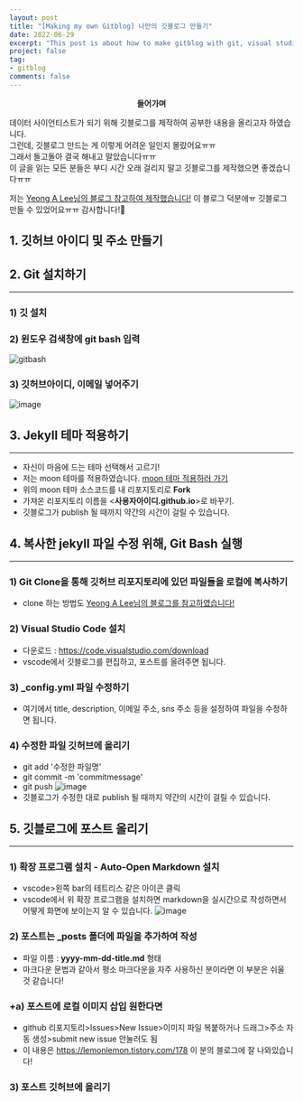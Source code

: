 ```yaml
---   
layout: post  
title: "[Making my own Gitblog] 나만의 깃블로그 만들기"
date: 2022-06-29
excerpt: "This post is about how to make gitblog with git, visual studio code, and jekyll."
project: false
tag:
- gitblog
comments: false
---  
```


<center><b>들어가며</b></center>
     
  데이터 사이언티스트가 되기 위해 깃블로그를 제작하여 공부한 내용을 올리고자 하였습니다.\
  그런데, 깃블로그 만드는 게 이렇게 어려운 일인지 몰랐어요ㅠㅠ\
  그래서 돌고돌아 결국 해내고 말았습니다ㅠㅠ\
  이 글을 읽는 모든 분들은 부디 시간 오래 걸리지 말고 깃블로그를 제작했으면 좋겠습니다ㅠㅠ


저는 [Yeong A Lee님의 블로그 참고하여 제작했습니다!](https://simpled2ev.github.io/develop-github/2019/02/13/2019-01-31-github-make-git-and-jekyll-blog1.html ) 이 블로그 덕분에ㅠ 깃블로그 만들 수 있었어요ㅠㅠ 감사합니다!🙏

## 1. 깃허브 아이디 및 주소 만들기

## 2. Git 설치하기
---
### 1) 깃 설치

### 2) 윈도우 검색창에 **git bash** 입력
![gitbash](https://user-images.githubusercontent.com/77424107/176376359-ccc7e25e-2309-449c-9be1-ccdd616721e9.png)

### 3) 깃허브아이디, 이메일 넣어주기
![image](https://user-images.githubusercontent.com/77424107/176377164-952bc747-0f45-4ea4-966a-28be248fe4bf.png)

## 3. Jekyll 테마 적용하기
---
- 자신이 마음에 드는 테마 선택해서 고르기!
- 저는 moon 테마를 적용하였습니다. [moon 테마 적용하러 가기](https://github.com/TaylanTatli/Moon)
- 위의 moon 테마 소스코드를 내 리포지토리로 **Fork**
- 가져온 리포지토리 이름을 <**사용자아이디.github.io**>로 바꾸기.
- 깃블로그가 publish 될 때까지 약간의 시간이 걸릴 수 있습니다.

## 4. 복사한 jekyll 파일 수정 위해, **Git Bash** 실행
---
### 1) **Git Clone**을 통해 깃허브 리포지토리에 있던 파일들을 로컬에 복사하기
- clone 하는 방법도 [Yeong A Lee님의 블로그를 참고하였습니다!](https://simpled2ev.github.io/develop-github/2019/02/13/2019-02-01-github-make-git-and-jekyll-blog2.html)

### 2) Visual Studio Code 설치
- 다운로드 : https://code.visualstudio.com/download
- vscode에서 깃블로그를 편집하고, 포스트를 올려주면 됩니다.

### 3) _config.yml 파일 수정하기
- 여기에서 title, description, 이메일 주소, sns 주소 등을 설정하여 파일을 수정하면 됩니다.

### 4) 수정한 파일 깃허브에 올리기
- git add '수정한 파일명'
- git commit -m 'commitmessage'
- git push
![image](https://user-images.githubusercontent.com/77424107/176379849-f90a42b8-726d-499c-8a57-8262785f6a40.png)
- 깃블로그가 수정한 대로 publish 될 때까지 약간의 시간이 걸릴 수 있습니다.

## 5. 깃블로그에 포스트 올리기
---
### 1) 확장 프로그램 설치 - Auto-Open Markdown 설치
- vscode>왼쪽 bar의 테트리스 같은 아이콘 클릭
- vscode에서 위 확장 프로그램을 설치하면 markdown을 실시간으로 작성하면서 어떻게 화면에 보이는지 알 수 있습니다.
![image](https://user-images.githubusercontent.com/77424107/176380696-0595f4c1-28a0-4cf6-88ad-52da6db00544.png)

### 2) 포스트는 _posts 폴더에 파일을 추가하여 작성
- 파일 이름 : **yyyy-mm-dd-title.md** 형태
- 마크다운 문법과 같아서 평소 마크다운을 자주 사용하신 분이라면 이 부분은 쉬울 것 같습니다!

### +a) 포스트에 로컬 이미지 삽입 원한다면
- github 리포지토리>Issues>New Issue>이미지 파일 복붙하거나 드래그>주소 자동 생성>submit new issue 안눌러도 됨
- 이 내용은 https://lemonlemon.tistory.com/178 이 분의 블로그에 잘 나와있습니다!

### 3) 포스트 깃허브에 올리기
